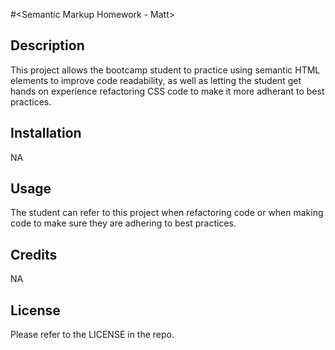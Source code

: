 #<Semantic Markup Homework - Matt>


## Description


This project allows the bootcamp student to practice using semantic HTML elements to improve code readability, as well as letting the student get hands on experience refactoring CSS code to make it more adherant to best practices.


## Installation


NA


## Usage


The student can refer to this project when refactoring code or when making code to make sure they are adhering to best practices.


## Credits


NA


## License


Please refer to the LICENSE in the repo.

